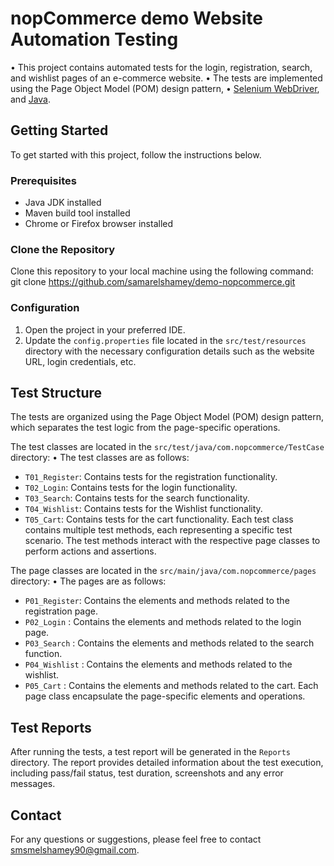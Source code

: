 # nopCommerce demo Website Automation Testing
•	This project contains automated tests for the login, registration, search, and wishlist pages of an e-commerce website. 
•	The tests are implemented using the Page Object Model (POM) design pattern, 
•	[Selenium WebDriver](https://www.selenium.dev/documentation/en/webdriver/), and [Java](https://www.java.com/).

## Getting Started
To get started with this project, follow the instructions below.

### Prerequisites
- Java JDK installed
- Maven build tool installed
- Chrome or Firefox browser installed

### Clone the Repository
Clone this repository to your local machine using the following command:
git clone https://github.com/samarelshamey/demo-nopcommerce.git

### Configuration
1. Open the project in your preferred IDE.
2. Update the `config.properties` file located in the `src/test/resources` directory with the necessary configuration details such as the website URL, login credentials, etc.

## Test Structure
The tests are organized using the Page Object Model (POM) design pattern, 
which separates the test logic from the page-specific operations. 

The test classes are located in the `src/test/java/com.nopcommerce/TestCase` directory:
• The test classes are as follows:
  - `T01_Register`: Contains tests for the registration functionality.
  - `T02_Login`: Contains tests for the login functionality.
  - `T03_Search`: Contains tests for the search functionality.
  - `T04_Wishlist`: Contains tests for the Wishlist functionality.
  - `T05_Cart`: Contains tests for the cart functionality.
Each test class contains multiple test methods, each representing a specific test scenario. 
The test methods interact with the respective page classes to perform actions and assertions.

The page classes are located in the `src/main/java/com.nopcommerce/pages` directory:
• The pages are as follows:
  - `P01_Register`: Contains the elements and methods related to the registration page.
  - `P02_Login` : Contains the elements and methods related to the login page.
  - `P03_Search` : Contains the elements and methods related to the search function.
  - `P04_Wishlist` : Contains the elements and methods related to the wishlist.
  - `P05_Cart` : Contains the elements and methods related to the cart.
Each page class encapsulate the page-specific elements and operations.

## Test Reports

After running the tests, a test report will be generated in the `Reports ` directory. 
The report provides detailed information about the test execution, including pass/fail status, test duration, screenshots and any error messages.

## Contact

For any questions or suggestions, please feel free to contact smsmelshamey90@gmail.com.

